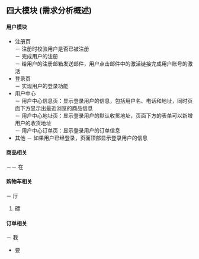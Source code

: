 ## 四大模块 (需求分析概述)

#### 用户模块  
* 注册页   
－ 注册时校验用户是否已被注册  
－ 完成用户的注册  
－ 给用户的注册邮箱发送邮件，用户点击邮件中的激活链接完成用户账号的激活  
* 登录页   
－ 实现用户的登录功能  
* 用户中心   
－ 用户中心信息页：显示登录用户的信息，包括用户名、电话和地址，同时页面下方显示出最近浏览的商品信息  
－ 用户中心地址页：显示登录用户的默认收货地址，页面下方的表单可以新增用户的收货地址  
－ 用户中心订单页：显示登录用户的订单信息  
* 其他 
－ 如果用户已经登录，页面顶部显示登录用户的信息

#### 商品相关

－－ 在

#### 购物车相关
－ 厅
1. 磦

#### 订单相关
－ 我
* 要
